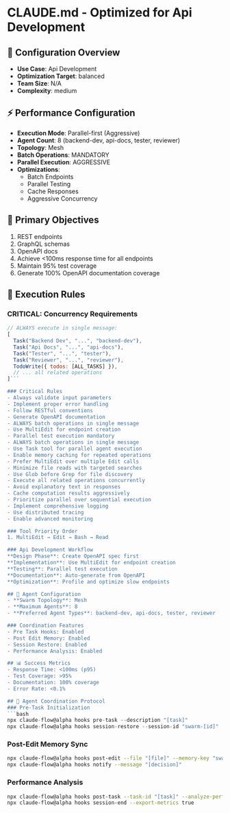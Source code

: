 # CLAUDE.md - Optimized for Api Development

<!-- Generated by CLAUDE.md Optimizer at 2025-08-06 01:25 -->

## 🎯 Configuration Overview
- **Use Case**: Api Development
- **Optimization Target**: balanced
- **Team Size**: N/A
- **Complexity**: medium

## ⚡ Performance Configuration
- **Execution Mode**: Parallel-first (Aggressive)
- **Agent Count**: 8 (backend-dev, api-docs, tester, reviewer)
- **Topology**: Mesh
- **Batch Operations**: MANDATORY
- **Parallel Execution**: AGGRESSIVE
- **Optimizations**:
  - Batch Endpoints
  - Parallel Testing
  - Cache Responses
  - Aggressive Concurrency

## 🎯 Primary Objectives
1. REST endpoints
2. GraphQL schemas
3. OpenAPI docs
4. Achieve <100ms response time for all endpoints
5. Maintain 95% test coverage
6. Generate 100% OpenAPI documentation coverage

## 🚀 Execution Rules

### CRITICAL: Concurrency Requirements
```javascript
// ALWAYS execute in single message:
[
  Task("Backend Dev", "...", "backend-dev"),
  Task("Api Docs", "...", "api-docs"),
  Task("Tester", "...", "tester"),
  Task("Reviewer", "...", "reviewer"),
  TodoWrite({ todos: [ALL_TASKS] }),
  // ... all related operations
]```

### Critical Rules
- Always validate input parameters
- Implement proper error handling
- Follow RESTful conventions
- Generate OpenAPI documentation
- ALWAYS batch operations in single message
- Use MultiEdit for endpoint creation
- Parallel test execution mandatory
- ALWAYS batch operations in single message
- Use Task tool for parallel agent execution
- Enable memory caching for repeated operations
- Prefer MultiEdit over multiple Edit calls
- Minimize file reads with targeted searches
- Use Glob before Grep for file discovery
- Execute all related operations concurrently
- Avoid explanatory text in responses
- Cache computation results aggressively
- Prioritize parallel over sequential execution
- Implement comprehensive logging
- Use distributed tracing
- Enable advanced monitoring

### Tool Priority Order
1. MultiEdit → Edit → Bash → Read

### Api Development Workflow
**Design Phase**: Create OpenAPI spec first
**Implementation**: Use MultiEdit for endpoint creation
**Testing**: Parallel test execution
**Documentation**: Auto-generate from OpenAPI
**Optimization**: Profile and optimize slow endpoints

## 🤖 Agent Configuration
- **Swarm Topology**: Mesh
- **Maximum Agents**: 8
- **Preferred Agent Types**: backend-dev, api-docs, tester, reviewer

### Coordination Features
- Pre Task Hooks: Enabled
- Post Edit Memory: Enabled
- Session Restore: Enabled
- Performance Analysis: Enabled

## 📊 Success Metrics
- Response Time: <100ms (p95)
- Test Coverage: >95%
- Documentation: 100% coverage
- Error Rate: <0.1%

## 🔄 Agent Coordination Protocol
### Pre-Task Initialization
```bash
npx claude-flow@alpha hooks pre-task --description "[task]"
npx claude-flow@alpha hooks session-restore --session-id "swarm-[id]"
```
### Post-Edit Memory Sync
```bash
npx claude-flow@alpha hooks post-edit --file "[file]" --memory-key "swarm/[agent]/[step]"
npx claude-flow@alpha hooks notify --message "[decision]"
```
### Performance Analysis
```bash
npx claude-flow@alpha hooks post-task --task-id "[task]" --analyze-performance true
npx claude-flow@alpha hooks session-end --export-metrics true
```